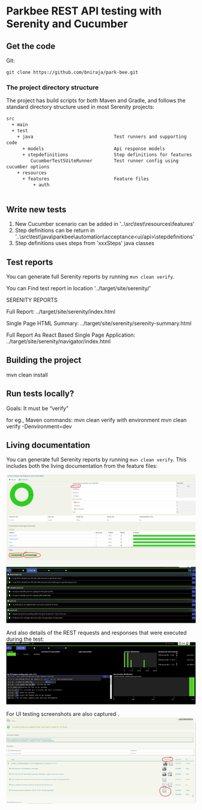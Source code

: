 # Parkbee REST API testing with Serenity and Cucumber

## Get the code

Git:

    git clone https://github.com/bniraja/park-bee.git
   
### The project directory structure
The project has build scripts for both Maven and Gradle, and follows the standard directory structure used in most Serenity projects:
```Gherkin
src
  + main
  + test
    + java                              Test runners and supporting code
      + models                          Api response models
      + stepdefinitions                 Step definitions for features
         CucumberTestSUiteRunner        Test runner config using cucumber options
    + resources
      + features                        Feature files
          + auth
                      

```

## Write new tests
1. New Cucumber scenario can be added in '..\src\test\resources\features'
2. Step definitions can be return in '..\src\test\java\parkbee\automation\acceptance\<ui/api>\stepdefinitions'
3. Step definitions uses steps from 'xxxSteps' java classes 
 

## Test reports

You can generate full Serenity reports by running `mvn clean verify`. 

You can Find test report in location '../target/site/serenity/'

SERENITY REPORTS

Full Report: ../target/site/serenity/index.html

Single Page HTML Summary: ../target/site/serenity/serenity-summary.html

Full Report As React Based Single Page Application: ../target/site/serenity/navigator/index.html

## Building the project
mvn clean install

## Run tests locally?
Goals:
It must be “verify” 

for eg., Maven commands: mvn clean verify
with environment 
mvn clean verify -Denvironment=dev

## Living documentation
You can generate full Serenity reports by running `mvn clean verify`.
This includes both the living documentation from the feature files:

![img.png](src/docs/summary.png)
![img.png](src/docs/features-reactive.png)

And also details of the REST requests and responses that were executed during the test:
![img.png](src/docs/img.png)

For UI testing screenshots are also captured .
![img.png](src/docs/ui-screenshots.png)